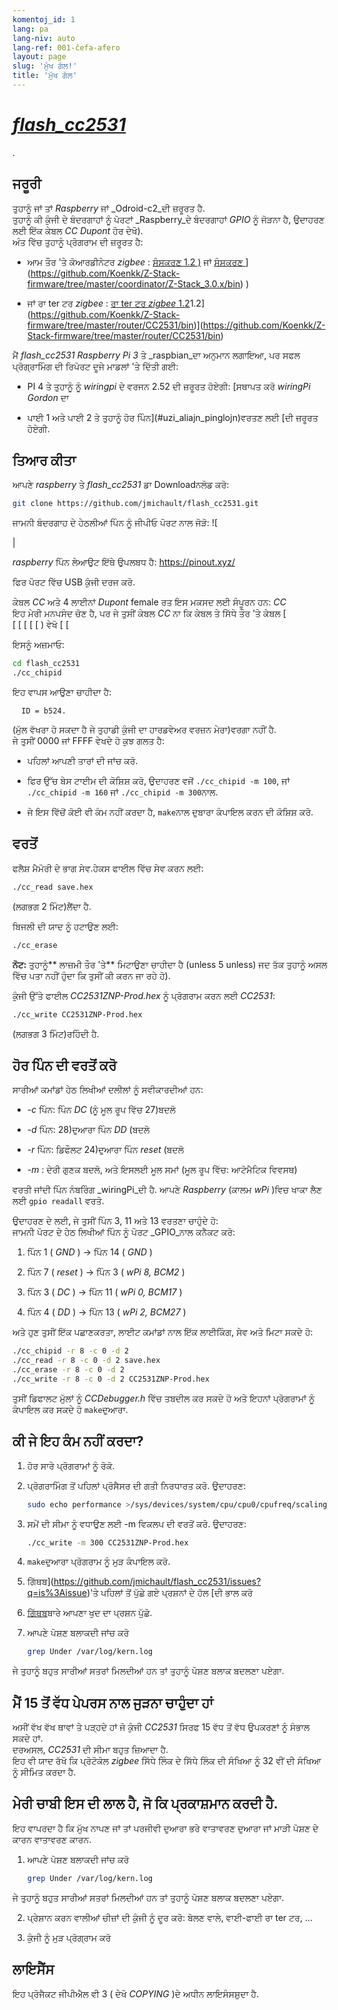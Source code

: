 ```yaml
---
komentoj_id: 1
lang: pa
lang-niv: auto
lang-ref: 001-ĉefa-afero
layout: page
slug: 'ਮੁੱਖ ਗੱਲ!'
title: 'ਮੁੱਖ ਗੱਲ'
---
```


# [ _flash\_cc2531_ ](https://github.com/jmichault/flash_cc2531)
.  

## ਜਰੂਰੀ
ਤੁਹਾਨੂੰ ਜਾਂ ਤਾਂ _Raspberry_ ਜਾਂ _Odroid-c2_ਦੀ ਜ਼ਰੂਰਤ ਹੈ.  
ਤੁਹਾਨੂੰ ਕੀ ਕੁੰਜੀ ਦੇ ਬੰਦਰਗਾਹਾਂ ਨੂੰ ਪੋਰਟਾਂ _Raspberry_ਦੇ ਬੰਦਰਗਾਹਾਂ _GPIO_ ਨੂੰ ਜੋੜਨਾ ਹੈ, ਉਦਾਹਰਣ ਲਈ ਇੱਕ ਕੇਬਲ _CC_  _Dupont_ ਹੋਰ ਦੇਖੋ).   
ਅੰਤ ਵਿੱਚ ਤੁਹਾਨੂੰ ਪ੍ਰੋਗਰਾਮ ਦੀ ਜ਼ਰੂਰਤ ਹੈ:

* ਆਮ ਤੌਰ 'ਤੇ ਕੋਆਰਡੀਨੇਟਰ  _zigbee_ :  [  ਸੰਸਕਰਣ 1.2 )](https://github.com/Koenkk/Z-Stack-firmware/raw/master/coordinator/Z-Stack_Home_1.2/bin/default/)  ਜਾਂ  [ ਸੰਸਕਰਣ ](https://github.com/Koenkk/Z-Stack-firmware/tree/master/coordinator/Z-Stack_3.0.x/bin) ](https://github.com/Koenkk/Z-Stack-firmware/tree/master/coordinator/Z-Stack_3.0.x/bin) )


* ਜਾਂ ਰਾ ter ਟਰ _zigbee_ : [ਰਾ ter ਟਰ _zigbee_ 1.2](https://github.com/Koenkk/Z-Stack-firmware/tree/master/router/CC2531/bin)1.2](https://github.com/Koenkk/Z-Stack-firmware/tree/master/router/CC2531/bin)](https://github.com/Koenkk/Z-Stack-firmware/tree/master/router/CC2531/bin)



ਮੈਂ _flash\_cc2531_  _Raspberry Pi 3_ ਤੇ _raspbian_ਦਾ ਅਨੁਮਾਨ ਲਗਾਇਆ, ਪਰ ਸਫਲ ਪ੍ਰੋਗ੍ਰਾਮਿੰਗ ਦੀ ਰਿਪੋਰਟ ਦੂਜੇ ਮਾਡਲਾਂ 'ਤੇ ਦਿੱਤੀ ਗਈ:

 * PI 4 ਤੇ ਤੁਹਾਨੂੰ ਨੂੰ _wiringpi_ ਦੇ ਵਰਜਨ 2.52 ਦੀ ਜ਼ਰੂਰਤ ਹੋਏਗੀ:  [ਸਥਾਪਤ ਕਰੋ _wiringPi_  _Gordon_ ਦਾ


 * ਪਾਈ 1 ਅਤੇ ਪਾਈ 2 ਤੇ ਤੁਹਾਨੂੰ ਹੋਰ ਪਿੰਨ](#uzi_aliajn_pinglojn)ਵਰਤਣ ਲਈ [ਦੀ ਜ਼ਰੂਰਤ ਹੋਏਗੀ.



## ਤਿਆਰ ਕੀਤਾ

ਆਪਣੇ _raspberry_ ਤੇ _flash\_cc2531_ ਡਾ Downloadਨਲੋਡ ਕਰੋ:
```bash
git clone https://github.com/jmichault/flash_cc2531.git
```

ਜਾਮਨੀ ਬੰਦਰਗਾਹ ਦੇ ਹੇਠਲੀਆਂ ਪਿੰਨ ਨੂੰ ਜੀਪੀਓ ਪੋਰਟ ਨਾਲ ਜੋੜੋ:
![

|  

 _raspberry_ ਪਿੰਨ ਲੇਆਉਟ ਇੱਥੇ ਉਪਲਬਧ ਹੈ: <https://pinout.xyz/>


ਫਿਰ ਪੋਰਟ ਵਿੱਚ USB ਕੁੰਜੀ ਦਰਜ ਕਰੋ.  

ਕੇਬਲ  _CC_  ਅਤੇ 4 ਲਾਈਨਾਂ  _Dupont_  female ਰਤ ਇਸ ਮਕਸਦ ਲਈ ਸੰਪੂਰਨ ਹਨ: 
  _CC_  
 ਇਹ ਮੇਰੀ ਮਨਪਸੰਦ ਚੋਣ ਹੈ, ਪਰ ਜੇ ਤੁਸੀਂ ਕੇਬਲ  _CC_  ਨਾ ਕਿ ਕੇਬਲ ਤੇ ਸਿੱਧੇ ਤੌਰ 'ਤੇ ਕੇਬਲ  [  
  [   [   [   [   [ ) ਵੇਖੋ  [   [        


ਇਸਨੂੰ ਅਜ਼ਮਾਓ:
```bash
cd flash_cc2531
./cc_chipid
```
ਇਹ ਵਾਪਸ ਆਉਣਾ ਚਾਹੀਦਾ ਹੈ:
```
  ID = b524.
```
(ਮੁੱਲ ਵੱਖਰਾ ਹੋ ਸਕਦਾ ਹੈ ਜੇ ਤੁਹਾਡੀ ਕੁੰਜੀ ਦਾ ਹਾਰਡਵੇਅਰ ਵਰਜ਼ਨ ਮੇਰਾ)ਵਰਗਾ ਨਹੀਂ ਹੈ.  
ਜੇ ਤੁਸੀਂ 0000 ਜਾਂ FFFF ਵੇਖਦੇ ਹੋ ਕੁਝ ਗਲਤ ਹੈ:

 * ਪਹਿਲਾਂ ਆਪਣੀ ਤਾਰਾਂ ਦੀ ਜਾਂਚ ਕਰੋ.


 * ਫਿਰ ਉੱਚ ਬੇਸ ਟਾਈਮ ਦੀ ਕੋਸ਼ਿਸ਼ ਕਰੋ, ਉਦਾਹਰਣ ਵਜੋਂ `./cc_chipid -m 100`, ਜਾਂ `./cc_chipid -m 160` ਜਾਂ `./cc_chipid -m 300`ਨਾਲ.


 * ਜੇ ਇਸ ਵਿੱਚੋਂ ਕੋਈ ਵੀ ਕੰਮ ਨਹੀਂ ਕਰਦਾ ਹੈ, `make`ਨਾਲ ਦੁਬਾਰਾ ਕੰਪਾਇਲ ਕਰਨ ਦੀ ਕੋਸ਼ਿਸ਼ ਕਰੋ.



## ਵਰਤੋਂ
ਫਲੈਸ਼ ਮੈਮੋਰੀ ਦੇ ਭਾਗ ਸੇਵ.ਹੇਕਸ ਫਾਈਲ ਵਿੱਚ ਸੇਵ ਕਰਨ ਲਈ:
```bash
./cc_read save.hex
```
(ਲਗਭਗ 2 ਮਿੰਟ)ਲੈਂਦਾ ਹੈ.  

ਬਿਜਲੀ ਦੀ ਯਾਦ ਨੂੰ ਹਟਾਉਣ ਲਈ:
```bash
./cc_erase
```
**ਨੋਟ:** ਤੁਹਾਨੂੰ** ਲਾਜ਼ਮੀ ਤੌਰ 'ਤੇ** ਮਿਟਾਉਣਾ ਚਾਹੀਦਾ ਹੈ (unless 5 unless) ਜਦ ਤੱਕ ਤੁਹਾਨੂੰ ਅਸਲ ਵਿੱਚ ਪਤਾ ਨਹੀਂ ਹੁੰਦਾ ਕਿ ਤੁਸੀਂ ਕੀ ਕਰਨ ਜਾ ਰਹੇ ਹੋ).

ਕੁੰਜੀ ਉੱਤੇ ਫਾਈਲ _CC2531ZNP-Prod.hex_ ਨੂੰ ਪ੍ਰੋਗਰਾਮ ਕਰਨ ਲਈ _CC2531_:
```bash
./cc_write CC2531ZNP-Prod.hex
```
(ਲਗਭਗ 3 ਮਿੰਟ)ਰਹਿੰਦੀ ਹੈ.

<a id="uzi_aliajn_pinglojn"></a>

## ਹੋਰ ਪਿੰਨ ਦੀ ਵਰਤੋਂ ਕਰੋ

ਸਾਰੀਆਂ ਕਮਾਂਡਾਂ ਹੇਠ ਲਿਖੀਆਂ ਦਲੀਲਾਂ ਨੂੰ ਸਵੀਕਾਰਦੀਆਂ ਹਨ:

 * _-c_ ਪਿੰਨ: ਪਿੰਨ _DC_ (ਨੂੰ ਮੂਲ ਰੂਪ ਵਿੱਚ 27)ਬਦਲੋ


 * _-d_ ਪਿੰਨ: 28)ਦੁਆਰਾ ਪਿੰਨ _DD_ (ਬਦਲੋ


 * _-r_ ਪਿੰਨ: ਡਿਫੌਲਟ 24)ਦੁਆਰਾ ਪਿੰਨ _reset_ (ਬਦਲੋ


 * _-m_ : ਦੇਰੀ ਗੁਣਕ ਬਦਲੋ, ਅਤੇ ਇਸਲਈ ਮੂਲ ਸਮਾਂ (ਮੂਲ ਰੂਪ ਵਿੱਚ: ਆਟੋਮੈਟਿਕ ਵਿਵਸਥ)



ਵਰਤੀ ਜਾਂਦੀ ਪਿੰਨ ਨੰਬਰਿੰਗ _wiringPi_ਦੀ ਹੈ. ਆਪਣੇ _Raspberry_ (ਕਾਲਮ _wPi_ )ਵਿਚ ਖਾਕਾ ਲੈਣ ਲਈ `gpio readall` ਵਰਤੋ.

ਉਦਾਹਰਣ ਦੇ ਲਈ, ਜੇ ਤੁਸੀਂ ਪਿੰਨ 3, 11 ਅਤੇ 13 ਵਰਤਣਾ ਚਾਹੁੰਦੇ ਹੋ:  
ਜਾਮਨੀ ਪੋਰਟ ਦੇ ਹੇਠ ਲਿਖੀਆਂ ਪਿੰਨ ਨੂੰ ਪੋਰਟ _GPIO_ਨਾਲ ਕਨੈਕਟ ਕਰੋ:

 1. ਪਿੰਨ 1 ( _GND_ ) -> ਪਿੰਨ 14 ( _GND_ )


 2. ਪਿੰਨ 7 ( _reset_ ) -> ਪਿੰਨ 3 ( _wPi 8, BCM2_ )


 3. ਪਿੰਨ 3 ( _DC_ ) -> ਪਿੰਨ 11 ( _wPi 0, BCM17_ )


 4. ਪਿੰਨ 4 ( _DD_ ) -> ਪਿੰਨ 13 ( _wPi 2, BCM27_ )



ਅਤੇ ਹੁਣ ਤੁਸੀਂ ਇੱਕ ਪਛਾਣਕਰਤਾ, ਲਾਈਟ ਕਮਾਂਡਾਂ ਨਾਲ ਇੱਕ ਲਾਈਕਿੰਗ, ਸੇਵ ਅਤੇ ਮਿਟਾ ਸਕਦੇ ਹੋ:
```bash
./cc_chipid -r 8 -c 0 -d 2
./cc_read -r 8 -c 0 -d 2 save.hex
./cc_erase -r 8 -c 0 -d 2
./cc_write -r 8 -c 0 -d 2 CC2531ZNP-Prod.hex
```

ਤੁਸੀਂ ਡਿਫਾਲਟ ਮੁੱਲਾਂ ਨੂੰ _CCDebugger.h_ ਵਿੱਚ ਤਬਦੀਲ ਕਰ ਸਕਦੇ ਹੋ ਅਤੇ ਇਹਨਾਂ ਪ੍ਰੋਗਰਾਮਾਂ ਨੂੰ ਕੰਪਾਇਲ ਕਰ ਸਕਦੇ ਹੋ `make`ਦੁਆਰਾ. 

## ਕੀ ਜੇ ਇਹ ਕੰਮ ਨਹੀਂ ਕਰਦਾ?

1. ਹੋਰ ਸਾਰੇ ਪ੍ਰੋਗਰਾਮਾਂ ਨੂੰ ਰੋਕੋ.


2. ਪ੍ਰੋਗਰਾਮਿੰਗ ਤੋਂ ਪਹਿਲਾਂ ਪ੍ਰੋਸੈਸਰ ਦੀ ਗਤੀ ਨਿਰਧਾਰਤ ਕਰੋ. ਉਦਾਹਰਣ:



   ```bash
   sudo echo performance >/sys/devices/system/cpu/cpu0/cpufreq/scaling_governor
   ```
3. ਸਮੇਂ ਦੀ ਸੀਮਾ ਨੂੰ ਵਧਾਉਣ ਲਈ -m ਵਿਕਲਪ ਦੀ ਵਰਤੋਂ ਕਰੋ. ਉਦਾਹਰਣ:



   ```bash
   ./cc_write -m 300 CC2531ZNP-Prod.hex
   ```
4.  `make`ਦੁਆਰਾ ਪ੍ਰੋਗਰਾਮ ਨੂੰ ਮੁੜ ਕੰਪਾਇਲ ਕਰੋ. 



5. ਗਿੱਥਬ](https://github.com/jmichault/flash_cc2531/issues?q=is%3Aissue)'ਤੇ ਪਹਿਲਾਂ ਤੋਂ ਪੁੱਛੇ ਗਏ ਪ੍ਰਸ਼ਨਾਂ ਦੇ ਹੱਲ [ਦੀ ਭਾਲ ਕਰੋ



6.  [ਗਿੱਥਬ](https://github.com/jmichault/flash_cc2531/issues/new/choose)ਬਾਰੇ ਆਪਣਾ ਖੁਦ ਦਾ ਪ੍ਰਸ਼ਨ ਪੁੱਛੋ.



7. ਆਪਣੇ ਪੋਸ਼ਣ ਬਲਾਕਦੀ ਜਾਂਚ ਕਰੋ


    
   ```bash
   grep Under /var/log/kern.log
   ```
ਜੇ ਤੁਹਾਨੂੰ ਬਹੁਤ ਸਾਰੀਆਂ ਸਤਰਾਂ ਮਿਲਦੀਆਂ ਹਨ ਤਾਂ ਤੁਹਾਨੂੰ ਪੋਸ਼ਣ ਬਲਾਕ ਬਦਲਣਾ ਪਏਗਾ.  

## ਮੈਂ 15 ਤੋਂ ਵੱਧ ਪੇਪਰਸ ਨਾਲ ਜੁੜਨਾ ਚਾਹੁੰਦਾ ਹਾਂ
ਅਸੀਂ ਵੱਖ ਵੱਖ ਥਾਵਾਂ ਤੇ ਪੜ੍ਹਦੇ ਹਾਂ ਜੋ ਕੁੰਜੀ _CC2531_ ਸਿਰਫ 15 ਵੱਧ ਤੋਂ ਵੱਧ ਉਪਕਰਣਾਂ ਨੂੰ ਸੰਭਾਲ ਸਕਦੇ ਹਾਂ.   
ਦਰਅਸਲ, _CC2531_ ਦੀ ਸੀਮਾ ਬਹੁਤ ਜ਼ਿਆਦਾ ਹੈ.   
ਇਹ ਵੀ ਯਾਦ ਰੱਖੋ ਕਿ ਪ੍ਰੋਟੋਕੋਲ _zigbee_ ਸਿੱਧੇ ਲਿੰਕ ਦੇ ਸਿੱਧੇ ਲਿੰਕ ਦੀ ਸੰਖਿਆ ਨੂੰ 32 ਵੀਂ ਦੀ ਸੰਖਿਆ ਨੂੰ ਸੀਮਿਤ ਕਰਦਾ ਹੈ.  

## ਮੇਰੀ ਚਾਬੀ ਇਸ ਦੀ ਲਾਲ ਹੈ, ਜੋ ਕਿ ਪ੍ਰਕਾਸ਼ਮਾਨ ਕਰਦੀ ਹੈ.
ਇਹ ਵਾਪਰਦਾ ਹੈ ਕਿ ਮੁੱਖ ਨਾਪਣ ਜਾਂ ਤਾਂ ਪਰਜੀਵੀ ਦੁਆਰਾ ਭਰੇ ਵਾਤਾਵਰਣ ਦੁਆਰਾ ਜਾਂ ਮਾੜੀ ਪੋਸ਼ਣ ਦੇ ਕਾਰਨ ਵਾਤਾਵਰਣ ਕਾਰਨ.  

1. ਆਪਣੇ ਪੋਸ਼ਣ ਬਲਾਕਦੀ ਜਾਂਚ ਕਰੋ


    
   ```bash
   grep Under /var/log/kern.log
   ```
ਜੇ ਤੁਹਾਨੂੰ ਬਹੁਤ ਸਾਰੀਆਂ ਸਤਰਾਂ ਮਿਲਦੀਆਂ ਹਨ ਤਾਂ ਤੁਹਾਨੂੰ ਪੋਸ਼ਣ ਬਲਾਕ ਬਦਲਣਾ ਪਏਗਾ.  

2. ਪ੍ਰੇਸ਼ਾਨ ਕਰਨ ਵਾਲੀਆਂ ਚੀਜ਼ਾਂ ਦੀ ਕੁੰਜੀ ਨੂੰ ਦੂਰ ਕਰੋ: ਬੋਲਣ ਵਾਲੇ, ਵਾਈ-ਫਾਈ ਰਾ ter ਟਰ, ...



3. ਕੁੰਜੀ ਨੂੰ ਮੁੜ ਪ੍ਰੋਗ੍ਰਾਮ ਕਰੋ


 


## ਲਾਇਸੈਂਸ

ਇਹ ਪ੍ਰੋਜੈਕਟ ਜੀਪੀਐਲ ਵੀ 3 ( ਦੇਖੋ _COPYING_ )ਦੇ ਅਧੀਨ ਲਾਇਸੰਸਸ਼ੁਦਾ ਹੈ.
